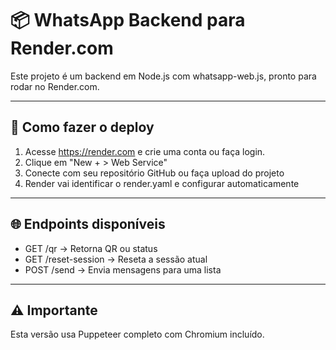 # 📦 WhatsApp Backend para Render.com

Este projeto é um backend em Node.js com whatsapp-web.js, pronto para rodar no Render.com.

---

## 🚀 Como fazer o deploy

1. Acesse https://render.com e crie uma conta ou faça login.
2. Clique em "New + > Web Service"
3. Conecte com seu repositório GitHub ou faça upload do projeto
4. Render vai identificar o render.yaml e configurar automaticamente

---

## 🌐 Endpoints disponíveis

- GET /qr → Retorna QR ou status
- GET /reset-session → Reseta a sessão atual
- POST /send → Envia mensagens para uma lista

---

## ⚠️ Importante

Esta versão usa Puppeteer completo com Chromium incluído.

